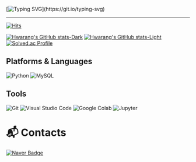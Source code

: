 
[![Typing SVG](https://readme-typing-svg.demolab.com?font=Alkatra&weight=500&size=45&duration=4000&pause=3&color=6994CDEE&center=false&vCenter=false&multiline=true&repeat=true&width=1000&height=100&lines=Welcome+to+Hwarang's+GitHub!!)](https://git.io/typing-svg)

---
[![Hits](https://hits.seeyoufarm.com/api/count/incr/badge.svg?url=https%3A%2F%2Fgithub.com%2Flanglanghwa&count_bg=%2392CD7D&title_bg=%23555555&icon=github.svg&icon_color=%23E7E7E7&title=GitHub&edge_flat=false)](https://hits.seeyoufarm.com)

[![Hwarang's GitHub stats-Dark](https://github-readme-stats.vercel.app/api?username=langlanghwa&show_icons=true&theme=dark#gh-dark-mode-only)](https://github.com/langlanghwa/github-readme-stats#gh-dark-mode-only)
[![Hwarang's GitHub stats-Light](https://github-readme-stats.vercel.app/api?username=langlanghwa&show_icons=true&theme=default#gh-light-mode-only)](https://github.com/langlanghwa/github-readme-stats#gh-light-mode-only)
[![Solved.ac Profile](http://mazassumnida.wtf/api/v2/generate_badge?boj=hwarang7)](https://solved.ac/hwarang7/)

## Platforms & Languages
![Python](https://img.shields.io/badge/Python-3776AB.svg?&style=for-the-badge&logo=Python&logoColor=white)
![MySQL](https://img.shields.io/badge/MySQL-4479A1.svg?&style=for-the-badge&logo=MySQL&logoColor=white)


## Tools
![Git](https://img.shields.io/badge/Git-F05032.svg?&style=for-the-badge&logo=Git&logoColor=white)
![Visual Studio Code](https://img.shields.io/badge/Visual%20Studio%20Code-007ACC.svg?&style=for-the-badge&logo=Visual%20Studio%20Code&logoColor=white)
![Google Colab](https://img.shields.io/badge/Google%20colab-F9AB00.svg?&style=for-the-badge&logo=Google%20Colab&logoColor=white)
![Jupyter](https://img.shields.io/badge/Jupyter-F37626.svg?&style=for-the-badge&logo=Jupyter&logoColor=white)

# :mailbox_with_mail: Contacts

[![Naver Badge](https://img.shields.io/badge/Naver-03C75A?style=flat-square&logo=Naver&logoColor=white&link=mailto:greenday7347@naver.com)](mailto:greenday7347@naver.com)
